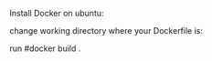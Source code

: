 Install Docker on ubuntu:

change working directory where your Dockerfile is:

run #docker build .

